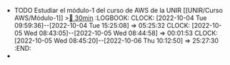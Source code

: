 - TODO Estudiar el módulo-1 del curso de AWS de la UNIR [[UNIR/Curso AWS/Módulo-1]] >[🍅 30min](#agenda-pomo://?t=f-1664870389399-1800)
  :LOGBOOK:
  CLOCK: [2022-10-04 Tue 09:59:36]--[2022-10-04 Tue 15:25:08] =>  05:25:32
  CLOCK: [2022-10-05 Wed 08:43:05]--[2022-10-05 Wed 08:44:58] =>  00:01:53
  CLOCK: [2022-10-05 Wed 08:45:20]--[2022-10-06 Thu 10:12:50] =>  25:27:30
  :END:
-